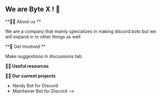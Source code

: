 ## We are Byte X ! 👋


**🙋‍♀️ About us **

We are a company that mainly specializes in making discord bots but we will expand in to other things as well

**🌈 Get Involved **

Make suggestions in discussions tab. 

**👩‍💻 Useful resources**

**👨‍💼 Our current projects**

- Nerdy Bot for Discord
- Maintainer Bot for Discord
-->
